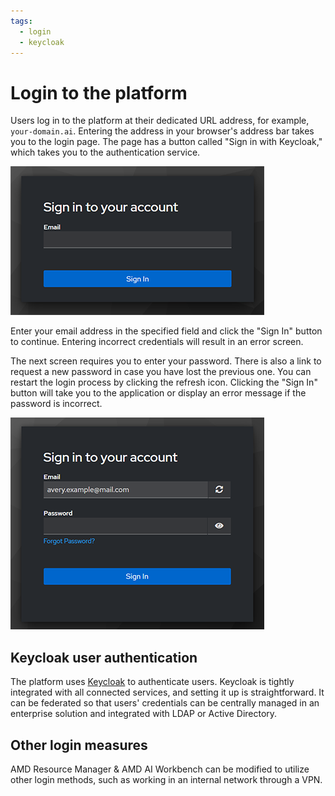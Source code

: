 ```yaml
---
tags:
  - login
  - keycloak
---
```


# Login to the platform

Users log in to the platform at their dedicated URL address, for example, `your-domain.ai`. Entering the address in your browser's address bar takes you to the login page. The page has a button called "Sign in with Keycloak," which takes you to the authentication service.

![Login screen to AMD Resource Manager first asks users for their email address.](./media/login-screen-01.png)

Enter your email address in the specified field and click the "Sign In" button to continue. Entering incorrect credentials will result in an error screen.

The next screen requires you to enter your password. There is also a link to request a new password in case you have lost the previous one. You can restart the login process by clicking the refresh icon. Clicking the "Sign In" button will take you to the application or display an error message if the password is incorrect.

![Next step in the login process requires users to input a password.](./media/login-screen-02.png)

## Keycloak user authentication

The platform uses [Keycloak](https://www.keycloak.org/) to authenticate users. Keycloak is tightly integrated with all connected services, and setting it up is straightforward. It can be federated so that users' credentials can be centrally managed in an enterprise solution and integrated with LDAP or Active Directory.

## Other login measures

AMD Resource Manager & AMD AI Workbench can be modified to utilize other login methods, such as working in an internal network through a VPN.
